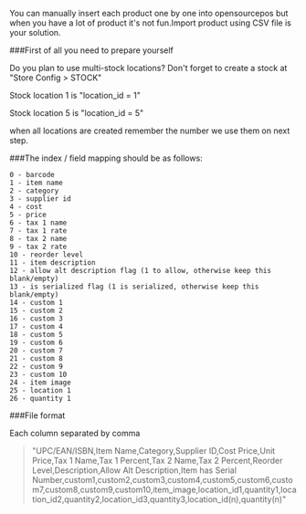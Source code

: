 You can manually insert each product one by one into opensourcepos but when you have a lot of product it's not fun.Import product using CSV file is your solution.

###First of all you  need to prepare yourself

Do you plan to use multi-stock locations? Don't forget to create a stock at "Store Config > STOCK" 

Stock location 1 is "location_id = 1"

Stock location 5 is "location_id = 5"

when all locations are created remember the number we use them on next step.

###The index / field mapping should be as follows:
```
0 - barcode
1 - item name
2 - category
3 - supplier id
4 - cost
5 - price
6 - tax 1 name
7 - tax 1 rate
8 - tax 2 name
9 - tax 2 rate
10 - reorder level
11 - item description
12 - allow alt description flag (1 to allow, otherwise keep this blank/empty)
13 - is serialized flag (1 is serialized, otherwise keep this blank/empty)
14 - custom 1
15 - custom 2
16 - custom 3
17 - custom 4
18 - custom 5
19 - custom 6
20 - custom 7
21 - custom 8
22 - custom 9
23 - custom 10
24 - item image
25 - location 1
26 - quantity 1
```

###File format

Each column separated by comma
>"UPC/EAN/ISBN,Item Name,Category,Supplier ID,Cost Price,Unit Price,Tax 1 Name,Tax 1 Percent,Tax 2 Name,Tax 2 Percent,Reorder Level,Description,Allow Alt Description,Item has Serial Number,custom1,custom2,custom3,custom4,custom5,custom6,custom7,custom8,custom9,custom10,item_image,location_id1,quantity1,location_id2,quantity2,location_id3,quantity3,location_id(n),quantity(n)"